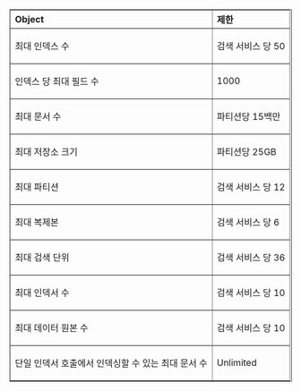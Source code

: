 <table cellspacing="0" border="1">
<tr>
  <th align="left" valign="middle">Object</th>
  <th align="left" valign="middle">제한</th>
</tr>
<tr>
  <td><p>최대 인덱스 수</p></td>
  <td><p>검색 서비스 당 50</p></td>
</tr>
<tr>
  <td><p>인덱스 당 최대 필드 수</p></td>
  <td><p>1000</p></td>
</tr>
<tr>
  <td><p>최대 문서 수</p></td>
  <td><p>파티션당 15백만</p></td>
</tr>
<tr>
  <td><p>최대 저장소 크기</p></td>
  <td><p>파티션당 25GB</p></td>
<tr>
  <td><p>최대 파티션</p></td>
  <td><p>검색 서비스 당 12</p></td>
</tr>
<tr>
  <td><p>최대 복제본</p></td>
  <td><p>검색 서비스 당 6</p></td>
</tr>
<tr>
  <td><p>최대 검색 단위</p></td>
  <td><p>검색 서비스 당 36</p></td>
</tr>
<tr>
  <td><p>최대 인덱서 수</p></td>
  <td><p>검색 서비스 당 10</p></td>
</tr>
<tr>
  <td><p>최대 데이터 원본 수</p></td>
  <td><p>검색 서비스 당 10</p></td>
</tr>
<tr>
  <td><p>단일 인덱서 호출에서 인덱싱할 수 있는 최대 문서 수</p></td>
  <td><p>Unlimited</p></td>
</tr>
</table>

<!---HONumber=July15_HO5-->